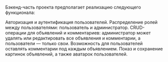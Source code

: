 Бэкенд-часть проекта предполагает реализацию следующего функционала:

Авторизация и аутентификация пользователей. Распределение ролей между пользователями: пользователь и администратор. CRUD-операции для объявлений и комментариев: администратор может удалять или редактировать все объявления и комментарии, а пользователи — только свои. Возможность для пользователей оставлять комментарии под каждым объявлением. Показ и сохранение картинок объявлений, а также аватарок пользователей.
